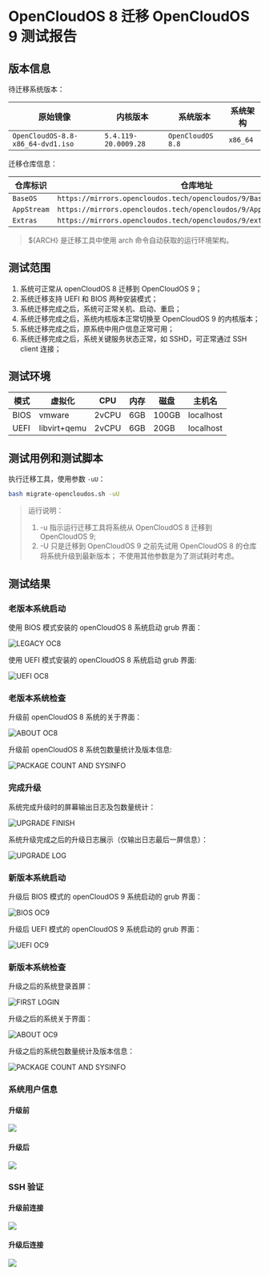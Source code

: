 # OpenCloudOS 8 迁移 OpenCloudOS 9 测试报告

## 版本信息

待迁移系统版本：

| 原始镜像                          | 内核版本             | 系统版本          | 系统架构 |
| --------------------------------- | -------------------- | ----------------- | -------- |
| `OpenCloudOS-8.8-x86_64-dvd1.iso` | `5.4.119-20.0009.28` | `OpenCloudOS 8.8` | `x86_64` |

迁移仓库信息：

| 仓库标识    | 仓库地址                                                               |
| ----------- | ---------------------------------------------------------------------- |
| `BaseOS`    | `https://mirrors.opencloudos.tech/opencloudos/9/BaseOS/${ARCH}/os/`    |
| `AppStream` | `https://mirrors.opencloudos.tech/opencloudos/9/AppStream/${ARCH}/os/` |
| `Extras`    | `https://mirrors.opencloudos.tech/opencloudos/9/extras/${ARCH}/os/`    |

> ${ARCH} 是迁移工具中使用 arch 命令自动获取的运行环境架构。

## 测试范围

1. 系统可正常从 openCloudOS 8 迁移到 OpenCloudOS 9；
2. 系统迁移支持 UEFI 和 BIOS 两种安装模式；
3. 系统迁移完成之后，系统可正常关机、启动、重启；
4. 系统迁移完成之后，系统内核版本正常切换至 OpenCloudOS 9 的内核版本；
5. 系统迁移完成之后，原系统中用户信息正常可用；
6. 系统迁移完成之后，系统关键服务状态正常，如 SSHD，可正常通过 SSH client 连接；

## 测试环境

| 模式 | 虚拟化       | CPU   | 内存 | 磁盘  | 主机名    |
| ---- | ------------ | ----- | ---- | ----- | --------- |
| BIOS | vmware       | 2vCPU | 6GB  | 100GB | localhost |
| UEFI | libvirt+qemu | 2vCPU | 6GB  | 20GB  | localhost |

## 测试用例和测试脚本

执行迁移工具，使用参数 `-uU`：

```bash
bash migrate-opencloudos.sh -uU
```

> 运行说明：
>
> 1. -u 指示运行迁移工具将系统从 OpenCloudOS 8 迁移到 OpenCloudOS 9;
> 2. -U 只是迁移到 OpenCloudOS 9 之前先试用 OpenCloudOS 8 的仓库将系统升级到最新版本；
>    不使用其他参数是为了测试耗时考虑。

## 测试结果

### 老版本系统启动

使用 BIOS 模式安装的 openCloudOS 8 系统启动 grub 界面：

![LEGACY OC8](./images/03-oc8-legacy-grub.png)

使用 UEFI 模式安装的 openCloudOS 8 系统启动 grub 界面:

![UEFI OC8](./images/03-oc8-uefi-grub.png)

### 老版本系统检查

升级前 openCloudOS 8 系统的关于界面：

![ABOUT OC8](./images/01-oc8-setting-about.png)

升级前 openCloudOS 8 系统包数量统计及版本信息:

![PACKAGE COUNT AND SYSINFO](./images/02-oc8-pkg-count.png)

### 完成升级

系统完成升级时的屏幕输出日志及包数量统计：

![UPGRADE FINISH](./images/04-oc8-finish-upgrade1.png)

系统升级完成之后的升级日志展示（仅输出日志最后一屏信息）：

![UPGRADE LOG](./images/04-oc8-finish-upgrade2.png)

### 新版本系统启动

升级后 BIOS 模式的 openCloudOS 9 系统启动的 grub 界面：

![BIOS OC9](./images/05-oc9-legacy-grub.png)

升级后 UEFI 模式的 openCloudOS 9 系统启动的 grub 界面：

![UEFI OC9](./images/05-oc9-uefi-grub.png)

### 新版本系统检查

升级之后的系统登录首屏：

![FIRST LOGIN](./images/06-oc9-first-login.png)

升级之后的系统关于界面：

![ABOUT OC9](./images/07-oc9-setting-about.png)

升级之后的系统包数量统计及版本信息：

![PACKAGE COUNT AND SYSINFO](./images/08-oc9-pkg-count.png)

### 系统用户信息

#### 升级前

![](./images/09-oc8-sys-userinfo.png)

#### 升级后

![](./images/09-oc9-sys-userinfo.png)

### SSH 验证

#### 升级前连接

![](./images/10-oc8-ssh-connect.png)

#### 升级后连接

![](./images/10-oc9-ssh-connect.png)
